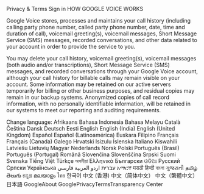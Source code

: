 Privacy & Terms
Sign in
HOW GOOGLE VOICE WORKS

Google Voice stores, processes and maintains your call history (including calling party phone number, called party phone number, date, time and duration of call), voicemail greeting(s), voicemail messages, Short Message Service (SMS) messages, recorded conversations, and other data related to your account in order to provide the service to you.

You may delete your call history, voicemail greeting(s), voicemail messages (both audio and/or transcriptions), Short Message Service (SMS) messages, and recorded conversations through your Google Voice account, although your call history for billable calls may remain visible on your account. Some information may be retained on our active servers temporarily for billing or other business purposes, and residual copies may remain in our backup systems. Anonymized copies of call record information, with no personally identifiable information, will be retained in our systems to meet our reporting and auditing requirements.

Change language:
Afrikaans
Bahasa Indonesia
Bahasa Melayu
Català
Čeština
Dansk
Deutsch
Eesti
English
English (India)
English (United Kingdom)
Español
Español (Latinoamérica)
Euskara
Filipino
Français
Français (Canada)
Galego
Hrvatski
Isizulu
Íslenska
Italiano
Kiswahili
Latviešu
Lietuvių
Magyar
Nederlands
Norsk
Polski
Português (Brasil)
Português (Portugal)
Română
Slovenčina
Slovenščina
Srpski
Suomi
Svenska
Tiếng Việt
Türkçe
অসমীয়া
Ελληνικά
Български
ଓଡିଆ
Русский
Српски
Українська
‫עברית‬
‫اردو‬
‫العربية‬
‫فارسی‬
አማርኛ
मराठी
हिन्दी
বাংলা
ગુજરાતી
தமிழ்
తెలుగు
ಕನ್ನಡ
മലയാളം
ไทย
한국어
中文 (香港)
中文（简体中文）
中文（繁體中文）
日本語
GoogleAbout GooglePrivacyTermsTransparency Center